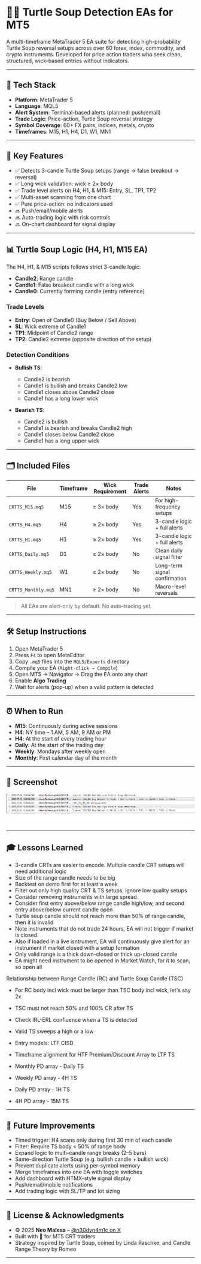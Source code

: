 # 🐢🍲 Turtle Soup Detection EAs for MT5

A multi-timeframe MetaTrader 5 EA suite for detecting high-probability Turtle Soup reversal setups across over 60 forex, index, commodity, and crypto instruments. Developed for price action traders who seek clean, structured, wick-based entries without indicators.

---

## 🧰 Tech Stack

- **Platform**: MetaTrader 5
- **Language**: MQL5
- **Alert System**: Terminal-based alerts (planned: push/email)
- **Trade Logic**: Price-action, Turtle Soup reversal strategy
- **Symbol Coverage**: 60+ FX pairs, indices, metals, crypto
- **Timeframes**: M15, H1, H4, D1, W1, MN1

---

## 🚀 Key Features

- ✅ Detects 3-candle Turtle Soup setups (range → false breakout → reversal)
- ✅ Long wick validation: wick ≥ 2× body
- ✅ Trade level alerts on H4, H1, & M15: Entry, SL, TP1, TP2
- ✅ Multi-asset scanning from one chart
- ✅ Pure price-action: no indicators used
- 🔜 Push/email/mobile alerts
- 🔜 Auto-trading logic with risk controls
- 🔜 On-chart dashboard for signal display

---

## 📊 Turtle Soup Logic (H4, H1, M15 EA)

The H4, H1, & M15 scripts follows strict 3-candle logic:
- **Candle2**: Range candle
- **Candle1**: False breakout candle with a long wick
- **Candle0**: Currently forming candle (entry reference)

### Trade Levels
- **Entry**: Open of Candle0 (Buy Below / Sell Above)
- **SL**: Wick extreme of Candle1
- **TP1**: Midpoint of Candle2 range
- **TP2**: Candle2 extreme (opposite direction of the setup)

### Detection Conditions
- **Bullish TS**:
  - Candle2 is bearish
  - Candle1 is bullish and breaks Candle2 low
  - Candle1 closes above Candle2 close
  - Candle1 has a long lower wick

- **Bearish TS**:
  - Candle2 is bullish
  - Candle1 is bearish and breaks Candle2 high
  - Candle1 closes below Candle2 close
  - Candle1 has a long upper wick

---

## 🗂 Included Files

| File                | Timeframe | Wick Requirement | Trade Alerts | Notes                          |
|---------------------|-----------|------------------|---------------|--------------------------------|
| `CRTTS_M15.mq5`     | M15       | ≥ 3× body        | Yes           | For high-frequency setups      |
| `CRTTS_H4.mq5`      | H4        | ≥ 2× body        | Yes           | 3-candle logic + full alerts   |
| `CRTTS_H1.mq5`      | H1        | ≥ 2× body        | Yes           | 3-candle logic + full alerts   |
| `CRTTS_Daily.mq5`   | D1        | ≥ 2× body        | No            | Clean daily signal filter      |
| `CRTTS_Weekly.mq5`  | W1        | ≥ 2× body        | No            | Long-term signal confirmation  |
| `CRTTS_Monthly.mq5` | MN1       | ≥ 2× body        | No            | Macro-level reversals          |

> All EAs are alert-only by default. No auto-trading yet.


---

## 🛠️ Setup Instructions

1. Open MetaTrader 5  
2. Press `F4` to open MetaEditor  
3. Copy `.mq5` files into the `MQL5/Experts` directory  
4. Compile your EA (`Right-click → Compile`)  
5. Open MT5 → Navigator → Drag the EA onto any chart  
6. Enable **Algo Trading**  
7. Wait for alerts (pop-up) when a valid pattern is detected

---

## ⏰ When to Run

- **M15**: Continuously during active sessions
- **H4**: NY time – 1 AM, 5 AM, 9 AM or PM
- **H4**: At the start of every trading hour
- **Daily**: At the start of the trading day
- **Weekly**: Mondays after weekly open
- **Monthly**: First calendar day of the month

---

## 📸 Screenshot

![Turtle Soup Alert](screenshot.png)

---

## 🎓 Lessons Learned

- 3-candle CRTs are easier to encode. Multiple candle CRT setups will need additional logic
- Size of the range candle needs to be big
- Backtest on demo first for at least a week
- Filter out only high quality CRT & TS setups, ignore low quality setups
- Consider removing instruments with large spread
- Consider first entry above/below range candle high/low, and second entry above/below current candle open
- Turtle soup candle should not reach more than 50% of range candle, then it is invalid
- Note instruments that do not trade 24 hours, EA will not trigger if market is closed.
- Also if loaded in a live isntrument, EA will continuously give alert for an instrument if market closed with a setup formation
- Only valid range is a thick down-closed or thick up-closed candle
- EA might need instrument to be opened in Market Watch, for it to scan, so open all

Relationship between Range Candle (RC) and Turtle Soup Candle (TSC)
- For RC body incl wick must be larger than TSC body incl wick, let's say 2x
- TSC must not reach 50% and 100% CR after TS
- Check IRL-ERL confluence when a TS is detected
- Valid TS sweeps a high or a low
- Entry models: LTF CISD

- Timeframe alignment for HTF Premium/Discount Array to LTF TS
- Monthly PD array - Daily TS
- Weekly PD array - 4H TS
- Daily PD array -  1H TS
- 4H PD array - 15M TS

---

## 🎯 Future Improvements

- Timed trigger: H4 scans only during first 30 min of each candle
- Filter: Require TS body < 50% of range body
- Expand logic to multi-candle range breaks (2–5 bars)
- Same-direction Turtle Soup (e.g. bullish candle + bullish wick)
- Prevent duplicate alerts using per-symbol memory
- Merge timeframes into one EA with toggle switches
- Add dashboard with HTMX-style signal display
- Push/email/mobile notifications
- Add trading logic with SL/TP and lot sizing

---

## 📝 License & Acknowledgments

- © 2025 **Neo Malesa** – [@n30dyn4m1c on X](https://www.x.com/n30dyn4m1c)  
- Built with 💚 for MT5 CRT traders   
- Strategy inspired by Turtle Soup, coined by Linda Raschke, and Candle Range Theory by Romeo

---


